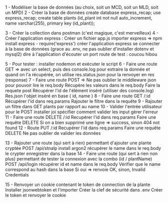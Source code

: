 1 - Modéliser la base de données (au choix, soit un MCD, soit un MLD, soit un MPD)
2 - Créer la base de données
create database express_recap;
use express_recap;
create table plants (id_plant int not null auto_increment, name varchar(255), primary key (id_plant));

3 - Créer la collection dans postman (c'est magique, c'est merveilleux)
4 - Créer l'application express :
Créer un fichier app.js
importer express => npm install express - require('express')
créer l'application express
se connecter à la base de données (grace au .env, ne pas oublier d'installer dotenv et mysql2)
dire à l'application d'écouter un port
route de test : coucou hibou

5 - Pour tester : installer nodemon et exécuter le script
6 - Faire une route GET => avec un select, puis des console.log pour extraire la donnée et quand on l'a récupérée, on utilise res.status.json pour la renvoyer en res (response)
7 - Faire une route POST => Ne pas oublier le middleware json pour pouvoir lire le req.body
Récupère les valeurs dans le req.body
Faire la requete post
Récupérer l'id de l'élément inséré (utiliser des console.log)
Res.json l'objet inséré en base { id, name }
8 - Faire une route GET /:id
Récupérer l'id dans req.params
Rajouter le filtre dans la requête
9 - Rajouter un filtre dans GET plants par rapport au name
10 - Valider l'entrée utilisateur pour le POST
installer joi
spécifier comment valider les input
gèrer l'erreur
11 - Faire une route DELETE /:id
Recupérer l'id dans req.params
Faire une requête DELETE
Si on a bien supprimé une ligne => success, sinon 404 not found
12 - Route PUT /:id
Recupérer l'id dans req.params
Faire une requête DELETE
Ne pas oublier de valider les données

13 - Rajouter une route (qui sert à rien) permettant d'ajouter une plante cryptée
POST /api/stnalp
install argon2
récupérer le name dans le req.body
le crypter
enregistrer dans la base
14 - Faire une route (qui sert à rien non plus) permettant de tester la connexion avec la combo (id / plantName)
POST /api/login
récupérer id et name dans le req.body
Vérifier que le name correspond au hash dans la base
Si oui => renvoie OK, sinon, Invalid Credentials

15 - Renvoyer un cookie contenant le token de connection de la plante
Installer jsonwebtoken et l'importer
Créer la clef de sécurité dans .env
Créer le token et renvoyer le cookie

